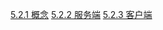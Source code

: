 [5.2.1 概念](5.2.1%E6%A6%82%E5%BF%B5.md)
[5.2.2 服务端](2.15.1%E6%9C%8D%E5%8A%A1%E7%AB%AF.md)
[5.2.3 客户端](2.15.1%E5%AE%A2%E6%88%B7%E7%AB%AF.md)
